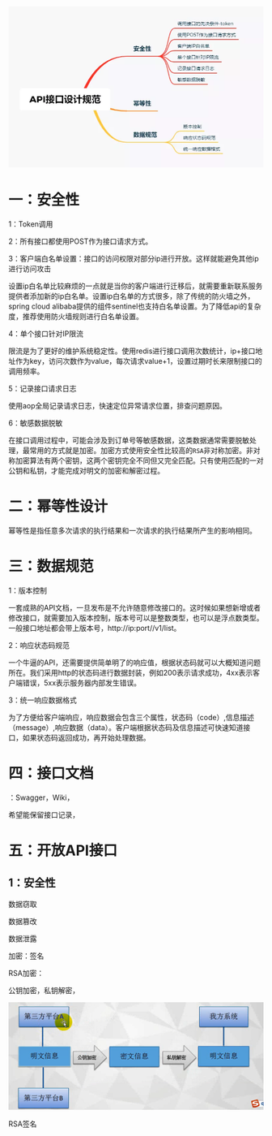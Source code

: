 ![图片](media/640.png)

# 一：安全性

1：Token调用

2：所有接口都使用POST作为接口请求方式。

3：客户端白名单设置：接口的访问权限对部分ip进行开放。这样就能避免其他ip进行访问攻击

设置ip白名单比较麻烦的一点就是当你的客户端进行迁移后，就需要重新联系服务提供者添加新的ip白名单。设置ip白名单的方式很多，除了传统的防火墙之外，spring cloud alibaba提供的组件sentinel也支持白名单设置。为了降低api的复杂度，推荐使用防火墙规则进行白名单设置。

4：单个接口针对IP限流

限流是为了更好的维护系统稳定性。使用redis进行接口调用次数统计，ip+接口地址作为key，访问次数作为value，每次请求value+1，设置过期时长来限制接口的调用频率。

5：记录接口请求日志

使用aop全局记录请求日志，快速定位异常请求位置，排查问题原因。

6：敏感数据脱敏

在接口调用过程中，可能会涉及到订单号等敏感数据，这类数据通常需要脱敏处理，最常用的方式就是加密。加密方式使用安全性比较高的`RSA`非对称加密。非对称加密算法有两个密钥，这两个密钥完全不同但又完全匹配。只有使用匹配的一对公钥和私钥，才能完成对明文的加密和解密过程。

# 二：幂等性设计

幂等性是指任意多次请求的执行结果和一次请求的执行结果所产生的影响相同。



# 三：数据规范

1：版本控制

一套成熟的API文档，一旦发布是不允许随意修改接口的。这时候如果想新增或者修改接口，就需要加入版本控制，版本号可以是整数类型，也可以是浮点数类型。一般接口地址都会带上版本号，http://ip:port//v1/list。

2：响应状态码规范

一个牛逼的API，还需要提供简单明了的响应值，根据状态码就可以大概知道问题所在。我们采用http的状态码进行数据封装，例如200表示请求成功，4xx表示客户端错误，5xx表示服务器内部发生错误。

3：统一响应数据格式

为了方便给客户端响应，响应数据会包含三个属性，状态码（code）,信息描述（message）,响应数据（data）。客户端根据状态码及信息描述可快速知道接口，如果状态码返回成功，再开始处理数据。



# 四：接口文档

：Swagger，Wiki，

希望能保留接口记录，



# 五：开放API接口

## 1：安全性

数据窃取

数据篡改

数据泄露



加密：签名

RSA加密：

公钥加密，私钥解密，

![image-20210719200910244](media/image-20210719200910244.png)

RSA签名



